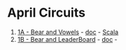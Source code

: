 # April Circuits

1. [1A - Bear and Vowels](https://www.hackerearth.com/april-circuits/algorithm/circ-bear-and-vowels-2/) - [doc](bears-and-vowels/bears-and-vowels.md) - [Scala](bears-and-vowels/scala/src/com/pktippa/BearsAndVowels.scala)
2. [1B - Bear and LeaderBoard](https://www.hackerearth.com/april-circuits/algorithm/circ-bear-and-leaderboard-1/) - [doc](bear-and-leaderboard/bear-and-leaderboard.md) - 